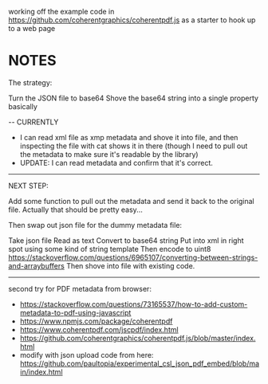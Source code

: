 working off the example code in https://github.com/coherentgraphics/coherentpdf.js as a starter to hook up to a web page

# NOTES

The strategy:

Turn the JSON file to base64
Shove the base64 string into a single property basically 

--
CURRENTLY
- I can read xml file as xmp metadata and shove it into file, and then inspecting the file with cat shows it in there (though I need to pull out the metadata to make sure it's readable by the library)
- UPDATE: I can read metadata and confirm that it's correct. 
---

NEXT STEP: 

Add some function to pull out the metadata and send it back to the original file.  Actually that should be pretty easy...

Then swap out json file for the dummy metadata file: 

Take json file
Read as text
Convert to base64 string
Put into xml in right spot using some kind of string template
Then encode to uint8 https://stackoverflow.com/questions/6965107/converting-between-strings-and-arraybuffers
Then shove into file with existing code.


----

second try for PDF metadata from browser:

- https://stackoverflow.com/questions/73165537/how-to-add-custom-metadata-to-pdf-using-javascript 
- https://www.npmjs.com/package/coherentpdf
- https://www.coherentpdf.com/jscpdf/index.html
- https://github.com/coherentgraphics/coherentpdf.js/blob/master/index.html
- modify with json upload code from here: https://github.com/paultopia/experimental_csl_json_pdf_embed/blob/main/index.html 

